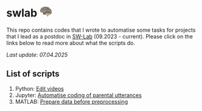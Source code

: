 # swlab <img src="./script/swlogo.jpg" width=auto height="27">
This repo contains codes that I wrote to automatise some tasks for projects that I lead as a postdoc in [SW-Lab](https://www.facebook.com/p/%E5%AC%B0%E5%B9%BC%E5%85%92%E5%A4%A7%E8%85%A6%E7%99%BC%E5%B1%95%E8%88%87%E5%AD%B8%E7%BF%92%E5%AF%A6%E9%A9%97%E5%AE%A4-100093631808042) (09.2023 - current). Please click on the links below to read more about what the scripts do.

_Last update: 07.04.2025_

## List of scripts
1. Python: [Edit videos](https://github.com/smy1/swlab/blob/main/python/)
2. Jupyter: [Automatise coding of parental utterances](https://github.com/smy1/swlab/blob/main/script/)
3. MATLAB: [Prepare data before preprocessing](https://github.com/smy1/swlab/blob/main/matlab/)
